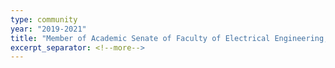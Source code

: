 ```yaml
---
type: community
year: "2019-2021"
title: "Member of Academic Senate of Faculty of Electrical Engineering, Czech Teaching University in Prague"
excerpt_separator: <!--more-->
---
```

<!--more-->


